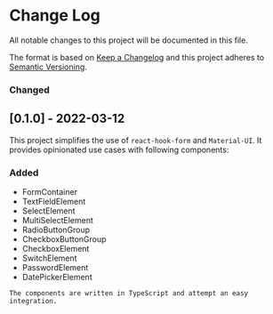 # Change Log

All notable changes to this project will be documented in this file.

The format is based on [Keep a Changelog](http://keepachangelog.com/)
and this project adheres to [Semantic Versioning](http://semver.org/).

### Changed

## [0.1.0] - 2022-03-12

This project simplifies the use of `react-hook-form` and `Material-UI`. It provides opinionated use cases with following components:

### Added

- FormContainer
- TextFieldElement
- SelectElement
- MultiSelectElement
- RadioButtonGroup
- CheckboxButtonGroup
- CheckboxElement
- SwitchElement
- PasswordElement
- DatePickerElement

`The components are written in TypeScript and attempt an easy integration.`

